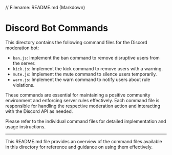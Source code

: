 // Filename: README.md (Markdown)

# Discord Bot Commands

This directory contains the following command files for the Discord moderation bot:

- `ban.js`: Implement the ban command to remove disruptive users from the server.
- `kick.js`: Implement the kick command to remove users with a warning.
- `mute.js`: Implement the mute command to silence users temporarily.
- `warn.js`: Implement the warn command to notify users about rule violations.

These commands are essential for maintaining a positive community environment and enforcing server rules effectively. Each command file is responsible for handling the respective moderation action and interacting with the Discord API as needed.

Please refer to the individual command files for detailed implementation and usage instructions.

---

This README.md file provides an overview of the command files available in this directory for reference and guidance on using them effectively.
